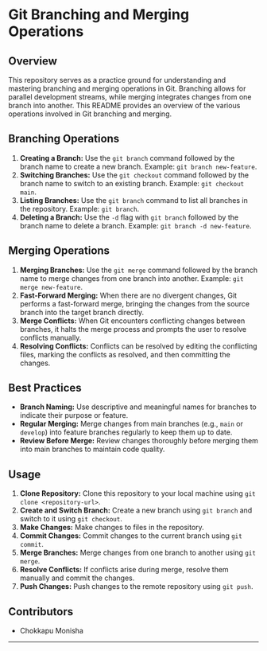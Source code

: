 # Git Branching and Merging Operations

## Overview
This repository serves as a practice ground for understanding and mastering branching and merging operations in Git. Branching allows for parallel development streams, while merging integrates changes from one branch into another. This README provides an overview of the various operations involved in Git branching and merging.

## Branching Operations
1. **Creating a Branch:** Use the `git branch` command followed by the branch name to create a new branch. Example: `git branch new-feature`.
2. **Switching Branches:** Use the `git checkout` command followed by the branch name to switch to an existing branch. Example: `git checkout main`.
3. **Listing Branches:** Use the `git branch` command to list all branches in the repository. Example: `git branch`.
4. **Deleting a Branch:** Use the `-d` flag with `git branch` followed by the branch name to delete a branch. Example: `git branch -d new-feature`.

## Merging Operations
1. **Merging Branches:** Use the `git merge` command followed by the branch name to merge changes from one branch into another. Example: `git merge new-feature`.
2. **Fast-Forward Merging:** When there are no divergent changes, Git performs a fast-forward merge, bringing the changes from the source branch into the target branch directly.
3. **Merge Conflicts:** When Git encounters conflicting changes between branches, it halts the merge process and prompts the user to resolve conflicts manually.
4. **Resolving Conflicts:** Conflicts can be resolved by editing the conflicting files, marking the conflicts as resolved, and then committing the changes.

## Best Practices
- **Branch Naming:** Use descriptive and meaningful names for branches to indicate their purpose or feature.
- **Regular Merging:** Merge changes from main branches (e.g., `main` or `develop`) into feature branches regularly to keep them up to date.
- **Review Before Merge:** Review changes thoroughly before merging them into main branches to maintain code quality.

## Usage
1. **Clone Repository:** Clone this repository to your local machine using `git clone <repository-url>`.
2. **Create and Switch Branch:** Create a new branch using `git branch` and switch to it using `git checkout`.
3. **Make Changes:** Make changes to files in the repository.
4. **Commit Changes:** Commit changes to the current branch using `git commit`.
5. **Merge Branches:** Merge changes from one branch to another using `git merge`.
6. **Resolve Conflicts:** If conflicts arise during merge, resolve them manually and commit the changes.
7. **Push Changes:** Push changes to the remote repository using `git push`.

## Contributors
- Chokkapu Monisha

---

